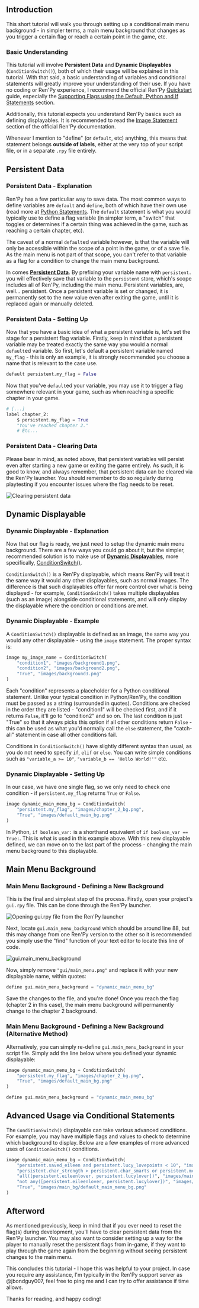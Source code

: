 ## Introduction

This short tutorial will walk you through setting up a conditional main menu background - in simpler terms, a main menu background that changes as you trigger a certain flag or reach a certain point in the game, etc.

### Basic Understanding

This tutorial will involve **Persistent Data** and **Dynamic Displayables** (`ConditionSwitch()`), both of which their usage will be explained in this tutorial. With that said, a basic understanding of variables and conditional statements will greatly improve your understanding of their use. If you have no coding or Ren'Py experience, I recommend the official Ren'Py [Quickstart](https://www.renpy.org/doc/html/quickstart.html) guide, especially the [Supporting Flags using the Default, Python and If Statements](https://www.renpy.org/doc/html/quickstart.html#supporting-flags-using-the-default-python-and-if-statements) section.

Additionally, this tutorial expects you understand Ren'Py basics such as defining displayables. It is recommended to read the [Image Statement](https://www.renpy.org/doc/html/displaying_images.html#image-statement) section of the official Ren'Py documentation.

Whenever I mention to "define" (or `default`, etc) anything, this means that statement belongs **outside of labels**, either at the very top of your script file, or in a separate `.rpy` file entirely.

## Persistent Data

### Persistent Data - Explanation

Ren'Py has a few particuliar way to save data. The most common ways to define variables are `default` and `define`, both of which have their own use (read more at [Python Statements](https://www.renpy.org/doc/html/python.html). The `default` statement is what you would typically use to define a flag variable (in simpler term, a "switch" that toggles or determines if a certain thing was achieved in the game, such as reaching a certain chapter, etc).

The caveat of a normal `default`ed variable however, is that the variable will only be accessible within the scope of a point in the game, or of a save file. As the main menu is not part of that scope, you can't refer to that variable as a flag for a condition to change the main menu background.

In comes **[Persistent Data](https://www.renpy.org/doc/html/persistent.html)**. By prefixing your variable name with `persistent.` you will effectively save that variable to the `persistent` store, which's scope includes all of Ren'Py, including the main menu. Persistent variables, are, well... persistent. Once a persistent variable is set or changed, it is permanently set to the new value even after exiting the game, until it is replaced again or manually deleted.

### Persistent Data - Setting Up

Now that you have a basic idea of what a persistent variable is, let's set the stage for a persistent flag variable. Firstly, keep in mind that a persistent variable may be treated exactly the same way you would a normal `default`ed variable. So first, let's default a persistent variable named `my_flag` - this is only an example, it is strongly recommended you choose a name that is relevant to the case use.

```py
default persistent.my_flag = False
```
Now that you've `default`ed your variable, you may use it to trigger a flag somewhere relevant in your game, such as when reaching a specific chapter in your game.
```py
# [...]
label chapter_2:
    $ persistent.my_flag = True
    "You've reached chapter 2."
    # Etc...
```

### Persistent Data - Clearing Data

Please bear in mind, as noted above, that persistent variables will persist even after starting a new game or exiting the game entirely. As such, it is good to know, and always remember, that persistent data can be cleared via the Ren'Py launcher. You should remember to do so regularly during playtesting if you encounter issues where the flag needs to be reset.

![Clearing persistent data](https://i.imgur.com/jvhMNjd.png)

## Dynamic Displayable

### Dynamic Displayable - Explanation

Now that our flag is ready, we just need to setup the dynamic main menu background. There are a few ways you could go about it, but the simpler, recommended solution is to make use of **[Dynamic Displayables](https://www.renpy.org/doc/html/displayables.html#dynamic-displayables)**, more specifically, [ConditionSwitch()](https://www.renpy.org/doc/html/displayables.html#ConditionSwitch).

`ConditionSwitch()` is a Ren'Py displayable, which means Ren'Py will treat it the same way it would any other displayables, such as normal images. The difference is that such displayables offer far more control over what is being displayed - for example, `ConditionSwitch()` takes multiple displayables (such as an image) alongside conditional statements, and will only display the displayable where the condition or conditions are met.

### Dynamic Displayable - Example

A `ConditionSwitch()` displayable is defined as an image, the same way you would any other displayable - using the `image` statement.
The proper syntax is:
```py
image my_image_name = ConditionSwitch(
    "condition1", "images/background1.png",
    "condition2", "images/background2.png",
    "True", "images/background3.png"
)
```
Each "condition" represents a placeholder for a Python conditional statement. Unlike your typical condition in Python/Ren'Py, the condition must be passed as a string (surrounded in quotes). Conditions are checked in the order they are listed - "condition1" will be checked first, and if it returns `False`, it'll go to "condition2" and so on. The last condition is just "True" so that it always picks this option if all other conditions return `False` - this can be used as what you'd normally call the `else` statement, the "catch-all" statement in case all other conditions fail.

Conditions in `ConditionSwitch()` have slightly different syntax than usual, as you do not need to specify `if`, `elif` or `else`. You can write simple conditions such as `"variable_a >= 10"`, `"variable_b == 'Hello World!'"` etc.

### Dynamic Displayable - Setting Up

In our case, we have one single flag, so we only need to check one condition - if `persistent.my_flag` returns `True` or `False`.
```py
image dynamic_main_menu_bg = ConditionSwitch(
    "persistent.my_flag", "images/chapter_2_bg.png",
    "True", "images/default_main_bg.png"
)
```
In Python, `if boolean_var:` is a shorthand equivalent of `if boolean_var == True:`. This is what is used in this example above.
With this new displayable defined, we can move on to the last part of the process - changing the main menu background to this displayable.

## Main Menu Background

### Main Menu Background - Defining a New Background

This is the final and simplest step of the process. Firstly, open your project's `gui.rpy` file. This can be done through the Ren'Py launcher.

![Opening gui.rpy file from the Ren'Py launcher](https://i.imgur.com/0P0VCNo.png)

Next, locate `gui.main_menu_background` which should be around line 88, but this may change from one Ren'Py version to the other so it is recommended you simply use the "find" function of your text editor to locate this line of code.

![gui.main_menu_background](https://i.imgur.com/8HrRoFr.png)

Now, simply remove `"gui/main_menu.png"` and replace it with your new displayable name, within quotes:
```py
define gui.main_menu_background = "dynamic_main_menu_bg"
```
Save the changes to the file, and you're done! Once you reach the flag (chapter 2 in this case), the main menu background will permanently change to the chapter 2 background.

### Main Menu Background - Defining a New Background (Alternative Method)

Alternatively, you can simply re-define `gui.main_menu_background` in your script file. Simply add the line below where you defined your dynamic displayable:

```py
image dynamic_main_menu_bg = ConditionSwitch(
    "persistent.my_flag", "images/chapter_2_bg.png",
    "True", "images/default_main_bg.png"
)

define gui.main_menu_background = "dynamic_main_menu_bg"
```

## Advanced Usage via Conditional Statements

The `ConditionSwitch()` displayable can take various advanced conditions. For example, you may have multiple flags and values to check to determine which background to display. Below are a few examples of more advanced uses of `ConditionSwitch()` conditions.
```py
image dynamic_main_menu_bg = ConditionSwitch(
    "persistent.saved_eileen and persistent.lucy_lovepoints < 10", "images/main_bg/eileen_love_interest.png",
    "persistent.char_strength > persistent.char_smarts or persistent.mc_beat_therock", "images/main_bg/mc_flexing.png",
    "all([persistent.eileenlover, persistent.lucylover])", "images/main_bg/love_triangle.png",
    "not any([persistent.eileenlover, persistent.lucylover])", "images/main_bg/forever_alone.png",
    "True", "images/main_bg/default_main_menu_bg.png"
)
```

## Afterword

As mentioned previously, keep in mind that if you ever need to reset the flag(s) during development, you'll have to clear persistent data from the Ren'Py launcher. You may also want to consider setting up a way for the player to manually reset the persistent flags from in-game, if they want to play through the game again from the beginning without seeing persistent changes to the main menu.

This concludes this tutorial - I hope this was helpful to your project. In case you require any assistance, I'm typically in the Ren'Py support server as @jbondguy007, feel free to ping me and I can try to offer assistance if time allows.

Thanks for reading, and happy coding!
